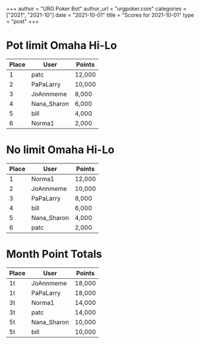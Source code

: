 +++
author = "URG Poker Bot"
author_url = "urgpoker.com"
categories = ["2021", "2021-10"]
date = "2021-10-01"
title = "Scores for 2021-10-01"
type = "post"
+++
# Pot limit Omaha Hi-Lo

| Place | User | Points |
|-------|------|--------|
| 1 | patc | 12,000 |
| 2 | PaPaLarry | 10,000 |
| 3 | JoAnnmeme | 8,000 |
| 4 | Nana_Sharon | 6,000 |
| 5 | bill | 4,000 |
| 6 | Norma1 | 2,000 |

# No limit Omaha Hi-Lo

| Place | User | Points |
|-------|------|--------|
| 1 | Norma1 | 12,000 |
| 2 | JoAnnmeme | 10,000 |
| 3 | PaPaLarry | 8,000 |
| 4 | bill | 6,000 |
| 5 | Nana_Sharon | 4,000 |
| 6 | patc | 2,000 |

# Month Point Totals

| Place | User | Points |
|-------|------|--------|
| 1t | JoAnnmeme | 18,000 |
| 1t | PaPaLarry | 18,000 |
| 3t | Norma1 | 14,000 |
| 3t | patc | 14,000 |
| 5t | Nana_Sharon | 10,000 |
| 5t | bill | 10,000 |
